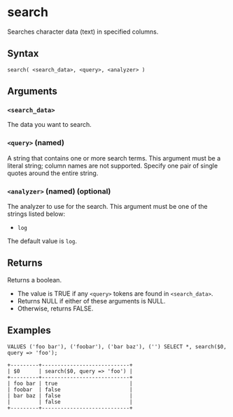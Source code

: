 # search

Searches character data (text) in specified columns.

## Syntax

```scopeql
search( <search_data>, <query>, <analyzer> )
```

## Arguments

### `<search_data>`

The data you want to search.

### `<query>` (named)

A string that contains one or more search terms. This argument must be a literal string; column names are not supported. Specify one pair of single quotes around the entire string.

### `<analyzer>` (named) (optional)

The analyzer to use for the search. This argument must be one of the strings listed below:

* `log`

The default value is `log`.

## Returns

Returns a boolean.

* The value is TRUE if any `<query>` tokens are found in `<search_data>`.
* Returns NULL if either of these arguments is NULL.
* Otherwise, returns FALSE.

## Examples

```scopeql
VALUES ('foo bar'), ('foobar'), ('bar baz'), ('') SELECT *, search($0, query => 'foo');
```

```
+---------+----------------------------+
| $0      | search($0, query => 'foo') |
+---------+----------------------------+
| foo bar | true                       |
| foobar  | false                      |
| bar baz | false                      |
|         | false                      |
+---------+----------------------------+
```
